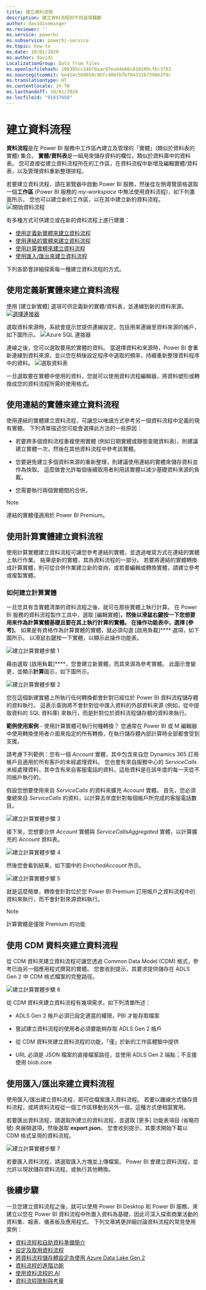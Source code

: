 ```yaml
---
title: 建立資料流程
description: 建立資料流程的不同選項概觀
author: davidiseminger
ms.reviewer: ''
ms.service: powerbi
ms.subservice: powerbi-service
ms.topic: how-to
ms.date: 10/01/2020
ms.author: davidi
LocalizationGroup: Data from files
ms.openlocfilehash: 10b395cc14bf0aac97ead4b86c010109cfbc3703
ms.sourcegitcommit: be424c5b9659c96fc40bfbfbf04332b739063f9c
ms.translationtype: HT
ms.contentlocale: zh-TW
ms.lasthandoff: 10/01/2020
ms.locfileid: "91637658"
---
```

# <a name="creating-a-dataflow"></a>建立資料流程
**資料流程**是在 Power BI 服務中工作區內建立及管理的「實體」(類似於資料表的實體) 集合。 **實體/資料表**是一組用來儲存資料的欄位，類似於資料庫中的資料表。 您可直接從建立資料流程所在的工作區，在資料流程中新增及編輯實體/資料表，以及管理資料重新整理排程。

若要建立資料流程，請在瀏覽器中啟動 Power BI 服務，然後從左側導覽窗格選取一個**工作區** (Power BI 服務的 *my-workspace* 中無法使用資料流程)，如下列畫面所示。 您也可以建立新的工作區，以在其中建立新的資料流程。
![開始資料流程](media/dataflows-create/create-options.png)

有多種方式可供建立或在新的資料流程上進行建置：

* [使用定義新實體來建立資料流程](#create-a-dataflow-using-define-new-entities)
* [使用連結的實體來建立資料流程](#create-a-dataflow-using-linked-entities)
* [使用計算實體來建立資料流程](#create-a-dataflow-using-a-computed-entity)
* [使用匯入/匯出來建立資料流程](#create-a-dataflow-using-importexport)

下列各節會詳細探索每一種建立資料流程的方式。

## <a name="create-a-dataflow-using-define-new-entities"></a>使用定義新實體來建立資料流程

使用 [建立新實體] 選項可供定義新的實體/資料表，並連線到新的資料來源。
[![選擇連接器](media/dataflows-create/create-connectors.png)](media/dataflows-create/create-connectors.png#lightbox)

選取資料來源時，系統會提示您提供連線設定，包括用來連線至資料來源的帳戶，如下圖所示。
![Azure SQL 連接器](media/dataflows-create/azure-sql-connector.png)

連線之後，您可以選取要用於實體的資料。 當選擇資料和來源時，Power BI 會重新連線到資料來源，並以您在稍後設定程序中選取的頻率，持續重新整理資料程序中的資料。
![選取資料表](media/dataflows-create/choose-table.png)

一旦選取要在實體中使用的資料，您就可以使用資料流程編輯器，將資料塑形或轉換成您的資料流程所需的使用格式。 

## <a name="create-a-dataflow-using-linked-entities"></a>使用連結的實體來建立資料流程

使用連結的實體建立資料流程，可讓您以唯讀方式參考另一個資料流程中定義的現有實體。 下列清單描述您可能會選擇此方法的一些原因：

* 若要跨多個資料流程重複使用實體 (例如日期實體或靜態查閱資料表)，則建議建立實體一次，然後在其他資料流程中參考該實體。

* 您要避免建立多個資料來源的重新整理，則建議使用連結的實體來儲存資料並作為快取。 這麼做會允許每個後續取用者利用該實體以減少基礎資料來源的負載。

* 您需要執行兩個實體間的合併。

> [!NOTE]
> 連結的實體僅適用於 Power BI Premium。

## <a name="create-a-dataflow-using-a-computed-entity"></a>使用計算實體建立資料流程

使用計算實體建立資料流程可讓您參考連結的實體，並透過唯寫方式在連結的實體上執行作業。 結果是新的實體，其為資料流程的一部分。 若要將連結的實體轉換成計算實體，則可從合併作業建立新的查詢，或若要編輯或轉換實體，請建立參考或複製實體。

### <a name="how-to-create-computed-entities"></a>如何建立計算實體

一旦您具有含實體清單的資料流程之後，就可在那些實體上執行計算。
在 Power BI 服務的資料流程製作工具中，選取 [編輯實體]****，然後以滑鼠右鍵按一下您想要用來作為計算實體基礎且要在其上執行計算的實體。 在操作功能表中，選擇 [參考]****。
如果是有資格作為計算實體的實體，就必須勾選 [啟用負載]**** 選項，如下圖所示。 以滑鼠右鍵按一下實體，以顯示此操作功能表。

![建立計算實體步驟 1](media/dataflows-create/computed-entity-step-1.png)

藉由選取 [啟用負載]****，您會建立新實體，而其來源為參考實體。 此圖示會變更，並顯示**計算**圖示，如下圖所示。

![建立計算實體步驟 2](media/dataflows-create/computed-entity-step-2.png)

您在這個新建實體上所執行任何轉換都會針對已經位於 Power BI 資料流程儲存體的資料執行。 這表示查詢將不會針對從中匯入資料的外部資料來源 (例如，從中提取資料的 SQL 資料庫) 來執行，而是針對位於資料流程儲存體的資料來執行。

**範例使用案例** - 使用計算實體可執行何種轉換？ 您通常在 Power BI 或 M 編輯器中使用轉換使用者介面來指定的所有轉換，在執行儲存體內部計算時全部都會受到支援。

請考慮下列範例：您有一個 *Account* 實體，其中包含來自您 Dynamics 365 訂用帳戶且適用於所有客戶的未經處理資料。 您也會有來自服務中心的 *ServiceCalls* 未經處理資料，其中含有來自客服電話的資料，這些資料是在該年度的每一天從不同帳戶執行的。

假設您想要使用來自 *ServiceCalls* 的資料來擴充 *Account* 實體。
首先，您必須彙總來自 *ServiceCalls* 的資料，以計算去年度針對每個帳戶所完成的客服電話數目。

![建立計算實體步驟 3](media/dataflows-create/computed-entity-step-3.png)

接下來，您想要合併 *Account* 實體與 *ServiceCallsAggregated* 實體，以計算擴充的 *Account* 資料表。

![建立計算實體步驟 4](media/dataflows-create/computed-entity-step-4.png)

然後您會看到結果，如下圖中的 *EnrichedAccount* 所示。

![建立計算實體步驟 5](media/dataflows-create/computed-entity-step-5.png)

就是這麼簡單，轉換會針對位於您 Power BI Premium 訂用帳戶之資料流程中的資料來執行，而不會針對來源資料執行。

> [!NOTE]
> 計算實體是僅限 Premium 的功能

## <a name="create-a-dataflow-using-a-cdm-folder"></a>使用 CDM 資料夾建立資料流程

從 CDM 資料夾建立資料流程可讓您透過 Common Data Model (CDM) 格式，參考已由另一個應用程式撰寫的實體。 您會收到提示，其要求提供儲存在 ADLS Gen 2 中 CDM 格式檔案的完整路徑。

 ![建立計算實體步驟 6](media/dataflows-create/attach-cdm.jpg)

從 CDM 資料夾建立資料流程有幾項需求，如下列清單所述：

* ADLS Gen 2 帳戶必須已設定適當的權限，PBI 才能存取檔案

* 嘗試建立資料流程的使用者必須要能夠存取 ADLS Gen 2 帳戶

* 從 CDM 資料夾建立資料流程的功能，「僅」於新的工作區體驗中提供

* URL 必須是 JSON 檔案的直接檔案路徑，並使用 ADLS Gen 2 端點；不支援使用 blob.core

## <a name="create-a-dataflow-using-importexport"></a>使用匯入/匯出來建立資料流程

使用匯入/匯出建立資料流程，即可從檔案匯入資料流程。 若要以離線方式儲存資料流程，或將資料流程從一個工作區移動到另外一個，這種方式便相當實用。 

若要匯出資料流程，請選取所建立的資料流程，並選取 [更多] 功能表項目 (省略符號) 來展開選項，然後選取 **export.json**。 您會收到提示，其要求開始下載以 CDM 格式呈現的資料流程。

![建立計算實體步驟 7](media/dataflows-create/export-dataflow.png)

若要匯入資料流程，請選取匯入方塊並上傳檔案。 Power BI 會建立資料流程，並允許以現狀儲存資料流程，或執行其他轉換。

## <a name="next-steps"></a>後續步驟

一旦您建立資料流程之後，就可以使用 Power BI Desktop 和 Power BI 服務，來建立以您在 Power BI 資料流程中所置入資料為基礎，因此可深入探索商業活動的資料集、報表、儀表板及應用程式。 下列文章將更詳細討論資料流程的常見使用案例：

* [資料流程和自助資料準備簡介](dataflows-introduction-self-service.md)
* [設定及取用資料流程](dataflows-configure-consume.md)
* [將資料流程儲存體設定為使用 Azure Data Lake Gen 2](dataflows-azure-data-lake-storage-integration.md)
* [資料流程的進階功能](dataflows-premium-features.md)
* [使用資料流程的 AI](dataflows-machine-learning-integration.md)
* [資料流程限制與考量](dataflows-features-limitations.md)